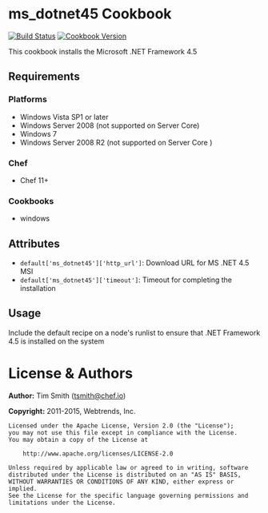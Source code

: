 # ms_dotnet45 Cookbook
[![Build Status](https://travis-ci.org/chef-cookbooks/ms_dotnet45.svg?branch=master)](https://travis-ci.org/chef-cookbooks/ms_dotnet45)
[![Cookbook Version](https://img.shields.io/cookbook/v/ms_dotnet45.svg)](https://supermarket.chef.io/cookbooks/ms_dotnet45)

This cookbook installs the Microsoft .NET Framework 4.5

## Requirements
### Platforms
- Windows Vista SP1 or later
- Windows Server 2008 (not supported on Server Core)
- Windows 7
- Windows Server 2008 R2 (not supported on Server Core )

### Chef
- Chef 11+

### Cookbooks
- windows


## Attributes
- `default['ms_dotnet45']['http_url']`: Download URL for MS .NET 4.5 MSI
- `default['ms_dotnet45']['timeout']`: Timeout for completing the installation


## Usage
Include the default recipe on a node's runlist to ensure that .NET Framework 4.5 is installed on the system


# License & Authors
**Author:** Tim Smith ([tsmith@chef.io](mailto:tsmith@chef.io))

**Copyright:** 2011-2015, Webtrends, Inc.

```
Licensed under the Apache License, Version 2.0 (the "License");
you may not use this file except in compliance with the License.
You may obtain a copy of the License at

    http://www.apache.org/licenses/LICENSE-2.0

Unless required by applicable law or agreed to in writing, software
distributed under the License is distributed on an "AS IS" BASIS,
WITHOUT WARRANTIES OR CONDITIONS OF ANY KIND, either express or implied.
See the License for the specific language governing permissions and
limitations under the License.
```